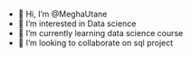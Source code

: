 - 👋 Hi, I’m @MeghaUtane
- 👀 I’m interested in Data science
- 🌱 I’m currently learning data science course
- 💞️ I’m looking to collaborate on sql project
  

<!---
MeghaUtane/MeghaUtane is a ✨ special ✨ repository because its `README.md` (this file) appears on your GitHub profile.
You can click the Preview link to take a look at your changes.
--->
